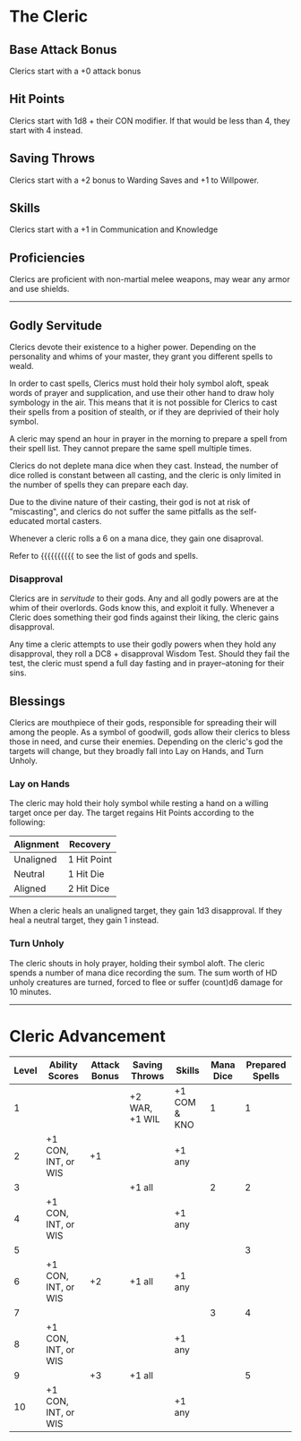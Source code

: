 # The Cleric
## Base Attack Bonus
Clerics start with a +0 attack bonus
## Hit Points
Clerics start with 1d8 + their CON modifier. If that would be less than 4, they start with 4 instead.
## Saving Throws
Clerics start with a +2 bonus to Warding Saves and +1 to Willpower.
## Skills
Clerics start with a +1 in Communication and Knowledge
## Proficiencies
Clerics are proficient with non-martial melee weapons, may wear any armor and use shields.
_______________
## Godly Servitude
Clerics devote their existence to a higher power. Depending on the personality and whims of your master, they grant you different spells to weald.

In order to cast spells, Clerics must hold their holy symbol aloft, speak words of prayer and supplication, and use their other hand to draw holy symbology in the air. This means that it is not possible for Clerics to cast their spells from a position of stealth, or if they are deprivied of their holy symbol.

A cleric may spend an hour in prayer in the morning to prepare a spell from their spell list. They cannot prepare the same spell multiple times. 

Clerics do not deplete mana dice when they cast. Instead, the number of dice rolled is constant between all casting, and the cleric is only limited in the number of spells they can prepare each day.

Due to the divine nature of their casting, their god is not at risk of "miscasting", and clerics do not suffer the same pitfalls as the self-educated mortal casters.

Whenever a cleric rolls a 6 on a mana dice, they gain one disaproval.

Refer to {{{{{{{{{{ to see the list of gods and spells.
### Disapproval
Clerics are in *servitude* to their gods. Any and all godly powers are at the whim of their overlords. Gods know this, and exploit it fully. Whenever a Cleric does something their god finds against their liking, the cleric gains disapproval.

Any time a cleric attempts to use their godly powers when they hold any disapproval, they roll a DC8 + disapproval Wisdom Test. Should they fail the test, the cleric must spend a full day fasting and in prayer–atoning for their sins.
## Blessings
Clerics are mouthpiece of their gods, responsible for spreading their will among the people. As a symbol of goodwill, gods allow their clerics to bless those in need, and curse their enemies. Depending on the cleric's god the targets will change, but they broadly fall into Lay on Hands, and Turn Unholy.
### Lay on Hands
The cleric may hold their holy symbol while resting a hand on a willing target once per day. The target regains Hit Points according to the following:

| Alignment | Recovery    |
| --------- | ----------- |
| Unaligned | 1 Hit Point |
| Neutral   | 1 Hit Die   |
| Aligned   | 2 Hit Dice  |

When a cleric heals an unaligned target, they gain 1d3 disapproval. If they heal a neutral target, they gain 1 instead.
### Turn Unholy
The cleric shouts in holy prayer, holding their symbol aloft. The cleric spends a number of mana dice recording the sum. The sum worth of HD unholy creatures are turned, forced to flee or suffer (count)d6 damage for 10 minutes.
_______________
# Cleric Advancement
| Level | Ability Scores      | Attack Bonus | Saving Throws  | Skills       | Mana Dice | Prepared Spells |
| ----- | ------------------- | ------------ | -------------- | ------------ | --------- | --------------- |
| 1     |                     |              | +2 WAR, +1 WIL | +1 COM & KNO | 1         | 1               |
| 2     | +1 CON, INT, or WIS | +1           |                | +1 any       |           |                 |
| 3     |                     |              | +1 all         |              | 2         | 2               |
| 4     | +1 CON, INT, or WIS |              |                | +1 any       |           |                 |
| 5     |                     |              |                |              |           | 3               |
| 6     | +1 CON, INT, or WIS | +2           | +1 all         | +1 any       |           |                 |
| 7     |                     |              |                |              | 3         | 4               |
| 8     | +1 CON, INT, or WIS |              |                | +1 any       |           |                 |
| 9     |                     | +3           | +1 all         |              |           | 5               |
| 10    | +1 CON, INT, or WIS |              |                | +1 any       |           |                 |
